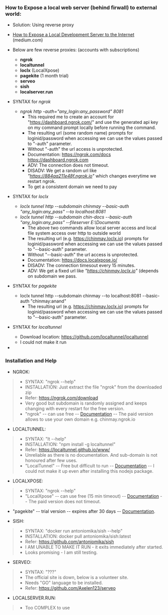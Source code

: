 ### How to Expose a local web server (behind firwall) to external world:
* Solution: Using reverse proxy
* [How to Expose a Local Development Server to the Internet](https://medium.com/botfuel/how-to-expose-a-local-development-server-to-the-internet-c31532d741cc) (medium.com)
* Below are few reverse proxies: (accounts with subscriptions)
  * **ngrok**
  * **localtunnel**
  * **loclx** (LocalXpose)
  * **pagekite** (1 month trial)
  * **serveo**
  * **sish**
  * **localserver.run**
  
* SYNTAX for *ngrok*
  * *ngrok http -auth="any_login:any_password" 8081*
    * This required me to create an account for "https://dashboard.ngrok.com/" and use the generated api key on my command prompt locally before running the command.
    * The resulting url (some random name) prompts for loginid/password when accessing we can use the values passed to "-auth" parameter.
    * Without "-auth" the url access is unprotected.
    * Documentation: https://ngrok.com/docs   https://dashboard.ngrok.com
    * ADV: The connection does not timeout.
    * DISADV: We get a random url like *"https://884aa211e48f.ngrok.io"* which changes everytime we restart ngrok.
    * To get a consistent domain we need to pay
* SYNTAX for *loclx*
  * *loclx tunnel http --subdomain chinmay --basic-auth "any_login:any_pass" --to localhost:8081*
  * *loclx tunnel http --subdomain chin-docs --basic-auth "any_login:any_pass" --fileserver E:\Documents*
    * The above two commands allow local server access and local file system access over http to outside world
    * The resulting url (e.g. https://chinmay.loclx.io) prompts for loginid/password when accessing we can use the values passed to "--basic-auth" parameter.
    * Without "--basic-auth" the url access is unprotected.
    * Documentation: https://docs.localxpose.io/
    * DISADV: The connection timesout every 15 minutes.
    * ADV: We get a fixed url like *"https://chinmay.loclx.io"* (depends on subdomain we pass.
* SYNTAX for *pagekite*
  * loclx tunnel http --subdomain chinmay --to localhost:8081 --basic-auth "chinmay:anand"
    * The resulting url (e.g. https://chinmay.loclx.io) prompts for loginid/password when accessing we can use the values passed to "--basic-auth" parameter.
* SYNTAX for *localtunnel*
  * Download location: https://github.com/localtunnel/localtunnel
  * I could not make it run

*
### Installation and Help

* NGROK:
>* SYNTAX:  "ngrok  --help"
>* INSTALLATION: Just extract the file "ngrok" from the downloaded zip
>* Refer:  https://ngrok.com/download
>* Very good but subdomain is randomly assigned and keeps changing with every restart for the free version.
>* "ngrok" -- can use free -- [Documentation](https://ngrok.com/docs) -- The paid version allows to use your own domain e.g. chinmay.ngrok.io

* LOCALTUNNEL:
>* SYNTAX:  "lt  --help"
>* INSTALLATION: "npm  install  -g  localtunnel"
>* Refer:  https://localtunnel.github.io/www/
>* Unreliable as there is no documentation. And sub-domain is not honoured after few uses.
>* "LocalTunnel" -- Free but difficult to run -- [Documentation](https://github.com/localtunnel/localtunnel) -- I could not make it up even after installing this nodejs package.

* LOCALXPOSE:
>* SYNTAX:  "ngrok  --help"
>* "LocalXpose" -- can use free (15 min timeout) -- [Documentation](https://docs.localxpose.io/tutorials/) -- The paid version does not timeout.

* "pagekite" -- trial version -- expires after 30 days -- [Documentation](https://pagekite.net/support/quickstart/).
 
* SISH:
>* SYNTAX:  "docker run antoniomika/sish  --help"
>* INSTALLATION: docker pull antoniomika/sish:latest
>* Refer:  https://github.com/antoniomika/sish
>* I AM UNABLE TO MAKE IT RUN - it exits immediately after started.
>* Looks promising - I am still testing.

* SERVEO:
>* SYNTAX:  "???"
>* The official site is down, below is  a volunteer site.
>* Needs "GO" language to be installed.
>* Refer:  https://github.com/Axelen123/serveo

* LOCALSERVER.RUN:
>* Too COMPLEX to use
